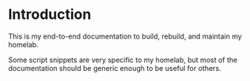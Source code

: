 # Introduction

This is my end-to-end documentation to build, rebuild, and maintain my homelab.

Some script snippets are very specific to my homelab, but most of the documentation should be generic enough to be useful for others.
